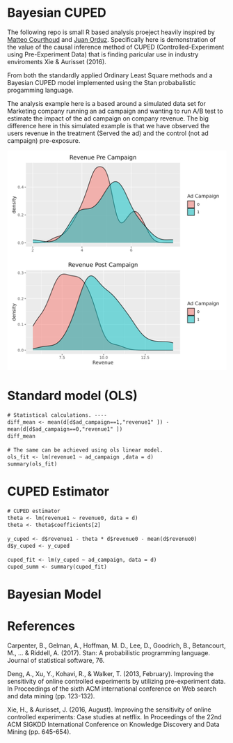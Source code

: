# Bayesian CUPED

The following repo is small R based analysis proeject heavily inspired by [Matteo Courthoud](https://github.com/matteocourthoud/Blog-Posts/blob/main/notebooks/cuped.ipynb) and [Juan Orduz](https://juanitorduz.github.io/bayesian_cuped/). Specifically here is demonstration of the value of the causal inference method of CUPED (Controlled-Experiment using Pre-Experiment Data) that is finding paricular use in industry enviroments Xie & Aurisset (2016).

From both the standardly applied Ordinary Least Square methods and a Bayesian CUPED model implemented using the Stan probabalistic progamming language.

The analysis example here is a based around a simulated data set for Marketing company running an ad campaign and wanting to run A/B test to estimate the impact of the ad campaign on company revenue. The big difference here in this simulated example is that we have observed the  users revenue in the treatment (Served the ad) and the control (not ad campaign) pre-exposure.  

![plot](visualisations/revenues.png)

# Standard model (OLS)
```{r}
# Statistical calculations. ----
diff_mean <- mean(d[d$ad_campaign==1,"revenue1" ]) - mean(d[d$ad_campaign==0,"revenue1" ])  
diff_mean

# The same can be achieved using ols linear model.
ols_fit <- lm(revenue1 ~ ad_campaign ,data = d)
summary(ols_fit)
```
# CUPED Estimator

```
# CUPED estimator
theta <- lm(revenue1 ~ revenue0, data = d)
theta <- theta$coefficients[2]

y_cuped <- d$revenue1 - theta * d$revenue0 - mean(d$revenue0)
d$y_cuped <- y_cuped

cuped_fit <- lm(y_cuped ~ ad_campaign, data = d) 
cuped_summ <- summary(cuped_fit)
```

# Bayesian Model
<!---
TODO this  model need thought to presentation

$$
\begin{aligned}
\text{intercept-target} &\sim \mathrm{Normal}(\mu_0, \sigma_0) \\
\theta &\sim \mathrm{Normal}(0, \sigma_\theta^2) \\
\sigma_\theta &\sim \mathrm{HalfCauchy}(0, \tau_\theta) \\
\text{intercept-cuped} &\sim \mathrm{Normal}(\mu_1, \sigma_1) \\
\beta_{\mathrm{cuped}} &\sim \mathrm{Normal}(0, \sigma_\beta) \\
\sigma_{\mathrm{cuped}} &\sim \mathrm{HalfCauchy}(0, \tau_\beta) \\
y_{\mathrm{cuped}} &= y_{\mathrm{post}} - \theta \cdot (x_{\mathrm{pre}} - \mathbb{E}[x_{\mathrm{pre}}]) \\
y_{\mathrm{cuped, pred}} &\sim \mathrm{Normal}(\text{intercept}_{\text{cuped}} + \beta_{\mathrm{cuped}} \cdot x, \sigma_{\mathrm{cuped}}^2) \\
y_{\mathrm{post, pred}} &\sim \mathrm{Normal}(\text{intercept-target}, \sigma)
\end{aligned}
$$
-->

# References

Carpenter, B., Gelman, A., Hoffman, M. D., Lee, D., Goodrich, B., Betancourt, M., ... & Riddell, A. (2017). Stan: A probabilistic programming language. Journal of statistical software, 76.

Deng, A., Xu, Y., Kohavi, R., & Walker, T. (2013, February). Improving the sensitivity of online controlled experiments by utilizing pre-experiment data. In Proceedings of the sixth ACM international conference on Web search and data mining (pp. 123-132).

Xie, H., & Aurisset, J. (2016, August). Improving the sensitivity of online controlled experiments: Case studies at netflix. In Proceedings of the 22nd ACM SIGKDD International Conference on Knowledge Discovery and Data Mining (pp. 645-654).